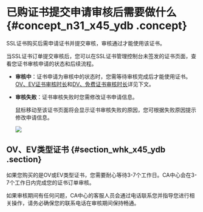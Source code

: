 # 已购证书提交申请审核后需要做什么 {#concept_n31_x45_ydb .concept}

SSL证书购买后需申请证书并提交审核，审核通过才能使用该证书。

当SSL证书订单提交审核后，您可以在SSL证书管理控制台未签发的证书页面，查看您证书审核申请的状态和后续流程。

-   **审核中**：证书申请为审核中的状态时，您需等待审核完成后才能使用证书。[OV、EV证书审核时长](intl.zh-CN/常见问题/常见问题/已购证书提交申请审核后需要做什么.md#section_whk_x45_ydb)和[DV、免费证书审核时长](intl.zh-CN/常见问题/常见问题/已购证书提交申请审核后需要做什么.md#section_xhk_x45_ydb)详见下文。
-   **审核失败**：证书审核失败时您需修改证书申请信息。

    鼠标移动至该证书页面将会显示证书审核失败的原因，您可根据失败原因提示修改申请信息。

    ![](http://static-aliyun-doc.oss-cn-hangzhou.aliyuncs.com/assets/img/13583/155184307640084_zh-CN.png)


## OV、EV类型证书 {#section_whk_x45_ydb .section}

如果您购买的是OV或EV类型证书，您需要耐心等待3-7个工作日。CA中心会在3-7个工作日内完成您的证书订单审核。

如果审核期间有任何问题，CA中心的客服人员会通过电话联系您并指导您进行相关操作，请务必确保您的联系电话在审核期间保持畅通。

